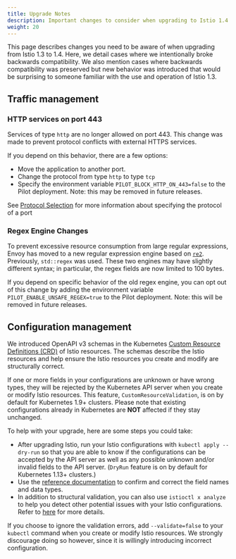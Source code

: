 ```yaml
---
title: Upgrade Notes
description: Important changes to consider when upgrading to Istio 1.4.
weight: 20
---
```


This page describes changes you need to be aware of when upgrading from
Istio 1.3 to 1.4.  Here, we detail cases where we intentionally broke backwards
compatibility.  We also mention cases where backwards compatibility was
preserved but new behavior was introduced that would be surprising to someone
familiar with the use and operation of Istio 1.3.

## Traffic management

### HTTP services on port 443

Services of type `http` are no longer allowed on port 443. This change was made to prevent protocol conflicts with external HTTPS services.

If you depend on this behavior, there are a few options:

* Move the application to another port.
* Change the protocol from type `http` to type `tcp`
* Specify the environment variable `PILOT_BLOCK_HTTP_ON_443=false` to the Pilot deployment. Note: this may be removed in future releases.

See [Protocol Selection](/zh/docs/ops/configuration/traffic-management/protocol-selection/) for more information about specifying the protocol of a port

### Regex Engine Changes

To prevent excessive resource consumption from large regular expressions, Envoy has moved to a new regular expression engine based on [`re2`](https://github.com/google/re2). Previously, `std::regex` was used. These two engines may have slightly different syntax; in particular, the regex fields are now limited to 100 bytes.

If you depend on specific behavior of the old regex engine, you can opt out of this change by adding the environment variable `PILOT_ENABLE_UNSAFE_REGEX=true` to the Pilot deployment. Note: this will be removed in future releases.

## Configuration management

We introduced OpenAPI v3 schemas in the Kubernetes [Custom Resource Definitions (CRD)](https://kubernetes.io/docs/concepts/extend-kubernetes/api-extension/custom-resources/#customresourcedefinitions) of Istio resources. The schemas describe the Istio resources and help ensure the Istio resources you create and modify are structurally correct.

If one or more fields in your configurations are unknown or have wrong types, they will be rejected by the Kubernetes API server when you create or modify Istio resources. This feature, `CustomResourceValidation`, is on by default for Kubernetes 1.9+ clusters. Please note that existing configurations already in Kubernetes are __NOT__ affected if they stay unchanged.

To help with your upgrade, here are some steps you could take:

* After upgrading Istio, run your Istio configurations with `kubectl apply --dry-run` so that you are able to know if the configurations can be accepted by the API server as well as any possible unknown and/or invalid fields to the API server. (`DryRun` feature is on by default for Kubernetes 1.13+ clusters.)
* Use the [reference documentation](/zh/docs/reference/config/) to confirm and correct the field names and data types.
* In addition to structural validation, you can also use `istioctl x analyze` to help you detect other potential issues with your Istio configurations. Refer to [here](/zh/docs/ops/diagnostic-tools/istioctl-analyze/) for more details.

If you choose to ignore the validation errors, add `--validate=false` to your `kubectl` command when you create or modify Istio resources. We strongly discourage doing so however, since it is willingly introducing incorrect configuration.
